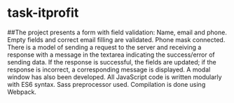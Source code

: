 # task-itprofit

##The project presents a form with field validation: Name, email and phone. Empty fields and correct email filling are validated. Phone mask connected. There is a model of sending a request to the server and receiving a response with a message in the textarea indicating the success/error of sending data. If the response is successful, the fields are updated; if the response is incorrect, a corresponding message is displayed. A modal window has also been developed. All JavaScript code is written modularly with ES6 syntax. Sass preprocessor used. Compilation is done using Webpack.
